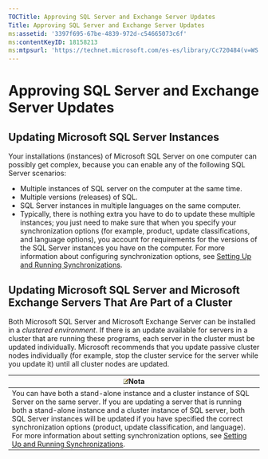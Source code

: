 ```yaml
---
TOCTitle: Approving SQL Server and Exchange Server Updates
Title: Approving SQL Server and Exchange Server Updates
ms:assetid: '3397f695-67be-4839-972d-c54665073c6f'
ms:contentKeyID: 18158213
ms:mtpsurl: 'https://technet.microsoft.com/es-es/library/Cc720484(v=WS.10)'
---
```


Approving SQL Server and Exchange Server Updates
================================================

Updating Microsoft SQL Server Instances
---------------------------------------

Your installations (instances) of Microsoft SQL Server on one computer can possibly get complex, because you can enable any of the following SQL Server scenarios:

-   Multiple instances of SQL server on the computer at the same time.
-   Multiple versions (releases) of SQL.
-   SQL Server instances in multiple languages on the same computer.
-   Typically, there is nothing extra you have to do to update these multiple instances; you just need to make sure that when you specify your synchronization options (for example, product, update classifications, and language options), you account for requirements for the versions of the SQL Server instances you have on the computer. For more information about configuring synchronization options, see [Setting Up and Running Synchronizations](https://technet.microsoft.com/a5a006b4-24f6-49d9-bf9b-ceb05934c7ec).

Updating Microsoft SQL Server and Microsoft Exchange Servers That Are Part of a Cluster
---------------------------------------------------------------------------------------

Both Microsoft SQL Server and Microsoft Exchange Server can be installed in a *clustered environment*. If there is an update available for servers in a cluster that are running these programs, each server in the cluster must be updated individually. Microsoft recommends that you update passive cluster nodes individually (for example, stop the cluster service for the server while you update it) until all cluster nodes are updated.

| ![](images/Cc720484.note(WS.10).gif)Nota                                                                                                                                                                                                                                                                                                                                                                                                                                                                               |
|-----------------------------------------------------------------------------------------------------------------------------------------------------------------------------------------------------------------------------------------------------------------------------------------------------------------------------------------------------------------------------------------------------------------------------------------------------------------------------------------------------------------------------------------------------|
| You can have both a stand-alone instance and a cluster instance of SQL Server on the same server. If you are updating a server that is running both a stand-alone instance and a cluster instance of SQL server, both SQL Server instances will be updated if you have specified the correct synchronization options (product, update classification, and language). For more information about setting synchronization options, see [Setting Up and Running Synchronizations](https://technet.microsoft.com/a5a006b4-24f6-49d9-bf9b-ceb05934c7ec). |
